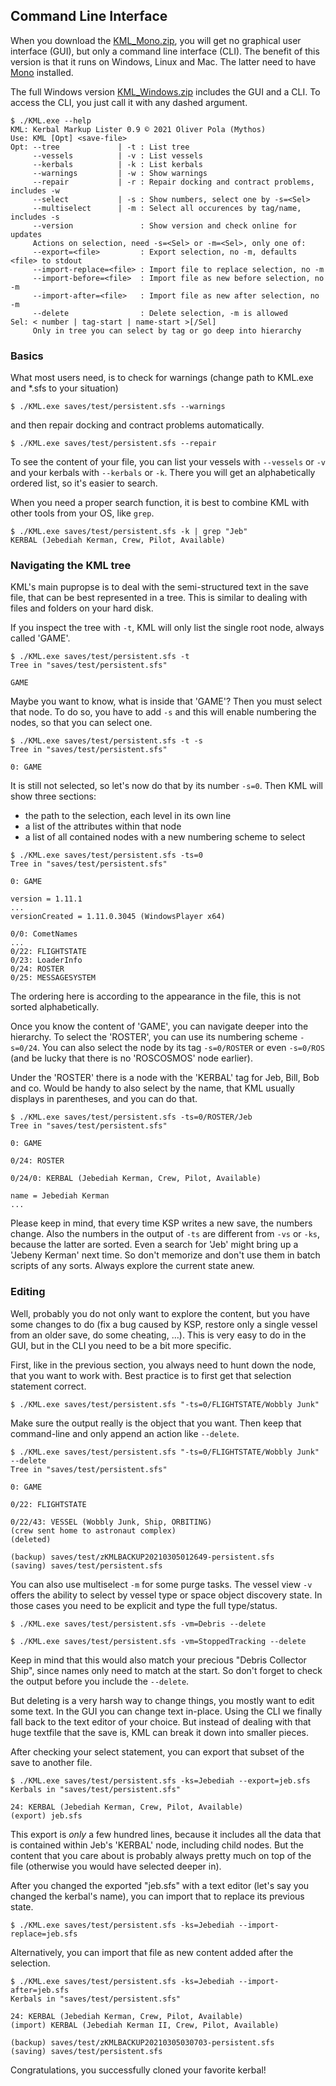 ## Command Line Interface
When you download the [KML_Mono.zip](https://github.com/my-th-os/KML/releases),
you will get no graphical user interface (GUI), but only a command line interface (CLI).
The benefit of this version is that it runs on Windows, Linux and Mac. The latter need to have
[Mono](https://www.mono-project.com/) installed.

The full Windows version [KML_Windows.zip](https://github.com/my-th-os/KML/releases)
includes the GUI and a CLI. To access the CLI, you just call it with any dashed argument.

```
$ ./KML.exe --help
KML: Kerbal Markup Lister 0.9 © 2021 Oliver Pola (Mythos)
Use: KML [Opt] <save-file>
Opt: --tree             | -t : List tree
     --vessels          | -v : List vessels
     --kerbals          | -k : List kerbals
     --warnings         | -w : Show warnings
     --repair           | -r : Repair docking and contract problems, includes -w
     --select           | -s : Show numbers, select one by -s=<Sel>
     --multiselect      | -m : Select all occurences by tag/name, includes -s
     --version               : Show version and check online for updates
     Actions on selection, need -s=<Sel> or -m=<Sel>, only one of:
     --export=<file>         : Export selection, no -m, defaults <file> to stdout
     --import-replace=<file> : Import file to replace selection, no -m
     --import-before=<file>  : Import file as new before selection, no -m
     --import-after=<file>   : Import file as new after selection, no -m
     --delete                : Delete selection, -m is allowed
Sel: < number | tag-start | name-start >[/Sel]
     Only in tree you can select by tag or go deep into hierarchy
```

### Basics
What most users need, is to check for warnings (change path to KML.exe and *.sfs to your situation)

```
$ ./KML.exe saves/test/persistent.sfs --warnings
```

and then repair docking and contract problems automatically.

```
$ ./KML.exe saves/test/persistent.sfs --repair
```

To see the content of your file, you can list your vessels with `--vessels` or `-v` and your kerbals with `--kerbals` or `-k`.
There you will get an alphabetically ordered list, so it's easier to search.

When you need a proper search function, it is best to combine KML with other tools from your OS, like `grep`.

```
$ ./KML.exe saves/test/persistent.sfs -k | grep "Jeb"
KERBAL (Jebediah Kerman, Crew, Pilot, Available)
```


### Navigating the KML tree
KML's main pupropse is to deal with the semi-structured text in the save file, that can be best represented in a tree.
This is similar to dealing with files and folders on your hard disk.

If you inspect the tree with `-t`, KML will only list the single root node, always called 'GAME'.

```
$ ./KML.exe saves/test/persistent.sfs -t
Tree in "saves/test/persistent.sfs"

GAME
```

Maybe you want to know, what is inside that 'GAME'? Then you must select that node.
To do so, you have to add `-s` and this will enable numbering the nodes, so that you can select one.

```
$ ./KML.exe saves/test/persistent.sfs -t -s
Tree in "saves/test/persistent.sfs"

0: GAME
```

It is still not selected, so let's now do that by its number `-s=0`.
Then KML will show three sections:
- the path to the selection, each level in its own line
- a list of the attributes within that node
- a list of all contained nodes with a new numbering scheme to select

```
$ ./KML.exe saves/test/persistent.sfs -ts=0
Tree in "saves/test/persistent.sfs"

0: GAME

version = 1.11.1
...
versionCreated = 1.11.0.3045 (WindowsPlayer x64)

0/0: CometNames
...
0/22: FLIGHTSTATE
0/23: LoaderInfo
0/24: ROSTER
0/25: MESSAGESYSTEM
```

The ordering here is according to the appearance in the file, this is not sorted alphabetically.

Once you know the content of 'GAME', you can navigate deeper into the hierarchy.
To select the 'ROSTER', you can use its numbering scheme `-s=0/24`.
You can also select the node by its tag `-s=0/ROSTER` or even `-s=0/ROS` (and be lucky that there is no 'ROSCOSMOS' node earlier).

Under the 'ROSTER' there is a node with the 'KERBAL' tag for Jeb, Bill, Bob and co.
Would be handy to also select by the name, that KML usually displays in parentheses, and you can do that.

```
$ ./KML.exe saves/test/persistent.sfs -ts=0/ROSTER/Jeb
Tree in "saves/test/persistent.sfs"

0: GAME

0/24: ROSTER

0/24/0: KERBAL (Jebediah Kerman, Crew, Pilot, Available)

name = Jebediah Kerman
...
```

Please keep in mind, that every time KSP writes a new save, the numbers change.
Also the numbers in the output of `-ts` are different from `-vs` or `-ks`, because the latter are sorted.
Even a search for 'Jeb' might bring up a 'Jebeny Kerman' next time.
So don't memorize and don't use them in batch scripts of any sorts.
Always explore the current state anew.

### Editing
Well, probably you do not only want to explore the content, but you have some changes to do
(fix a bug caused by KSP, restore only a single vessel from an older save, do some cheating, ...). 
This is very easy to do in the GUI, but in the CLI you need to be a bit more specific.

First, like in the previous section, you always need to hunt down the node, that you want to work with.
Best practice is to first get that selection statement correct.

```
$ ./KML.exe saves/test/persistent.sfs "-ts=0/FLIGHTSTATE/Wobbly Junk"
```

Make sure the output really is the object that you want.
Then keep that command-line and only append an action like `--delete`.

```
$ ./KML.exe saves/test/persistent.sfs "-ts=0/FLIGHTSTATE/Wobbly Junk" --delete
Tree in "saves/test/persistent.sfs"

0: GAME

0/22: FLIGHTSTATE

0/22/43: VESSEL (Wobbly Junk, Ship, ORBITING)
(crew sent home to astronaut complex)
(deleted)

(backup) saves/test/zKMLBACKUP20210305012649-persistent.sfs
(saving) saves/test/persistent.sfs
```

You can also use multiselect `-m` for some purge tasks.
The vessel view `-v` offers the ability to select by vessel type or space object discovery state.
In those cases you need to be explicit and type the full type/status.

```
$ ./KML.exe saves/test/persistent.sfs -vm=Debris --delete
```

```
$ ./KML.exe saves/test/persistent.sfs -vm=StoppedTracking --delete
```

Keep in mind that this would also match your precious "Debris Collector Ship", since names only need to match at the start.
So don't forget to check the output before you include the `--delete`.

But deleting is a very harsh way to change things, you mostly want to edit some text.
In the GUI you can change text in-place. Using the CLI we finally fall back to the text editor of your choice.
But instead of dealing with that huge textfile that the save is, KML can break it down into smaller pieces.

After checking your select statement, you can export that subset of the save to another file.

```
$ ./KML.exe saves/test/persistent.sfs -ks=Jebediah --export=jeb.sfs
Kerbals in "saves/test/persistent.sfs"

24: KERBAL (Jebediah Kerman, Crew, Pilot, Available)
(export) jeb.sfs
```

This export is *only* a few hundred lines, because it includes all the data that is contained within Jeb's 'KERBAL' node, including child nodes.
But the content that you care about is probably always pretty much on top of the file (otherwise you would have selected deeper in).

After you changed the exported "jeb.sfs" with a text editor (let's say you changed the kerbal's name), you can import that to replace its previous state.

```
$ ./KML.exe saves/test/persistent.sfs -ks=Jebediah --import-replace=jeb.sfs
```

Alternatively, you can import that file as new content added after the selection.

```
$ ./KML.exe saves/test/persistent.sfs -ks=Jebediah --import-after=jeb.sfs
Kerbals in "saves/test/persistent.sfs"

24: KERBAL (Jebediah Kerman, Crew, Pilot, Available)
(import) KERBAL (Jebediah Kerman II, Crew, Pilot, Available)

(backup) saves/test/zKMLBACKUP20210305030703-persistent.sfs
(saving) saves/test/persistent.sfs
```

Congratulations, you successfully cloned your favorite kerbal!
